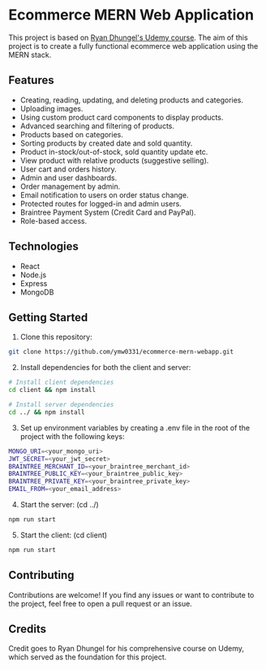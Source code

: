 # Ecommerce MERN Web Application

This project is based on [Ryan Dhungel's Udemy course](https://www.udemy.com/course/react-ecommerce/). The aim of this project is to create a fully functional ecommerce web application using the MERN stack.

## Features

- Creating, reading, updating, and deleting products and categories.
- Uploading images.
- Using custom product card components to display products.
- Advanced searching and filtering of products.
- Products based on categories.
- Sorting products by created date and sold quantity.
- Product in-stock/out-of-stock, sold quantity update etc.
- View product with relative products (suggestive selling).
- User cart and orders history.
- Admin and user dashboards.
- Order management by admin.
- Email notification to users on order status change.
- Protected routes for logged-in and admin users.
- Braintree Payment System (Credit Card and PayPal).
- Role-based access.

## Technologies

- React
- Node.js
- Express
- MongoDB

## Getting Started

1. Clone this repository:

```sh
git clone https://github.com/ymw0331/ecommerce-mern-webapp.git
```

2. Install dependencies for both the client and server:

```sh
# Install client dependencies
cd client && npm install

# Install server dependencies
cd ../ && npm install
```

3. Set up environment variables by creating a .env file in the root of the project with the following keys:

```sh
MONGO_URI=<your_mongo_uri>
JWT_SECRET=<your_jwt_secret>
BRAINTREE_MERCHANT_ID=<your_braintree_merchant_id>
BRAINTREE_PUBLIC_KEY=<your_braintree_public_key>
BRAINTREE_PRIVATE_KEY=<your_braintree_private_key>
EMAIL_FROM=<your_email_address>
```

4. Start the server: (cd ../)

```sh
npm run start
```

5. Start the client: (cd client)

```sh
npm run start 
```


## Contributing
Contributions are welcome! If you find any issues or want to contribute to the project, feel free to open a pull request or an issue.


## Credits
Credit goes to Ryan Dhungel for his comprehensive course on Udemy, which served as the foundation for this project.